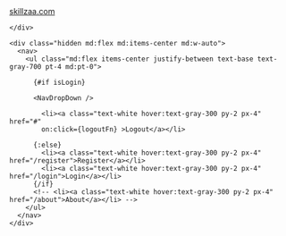 <script>
import NavDropDown from "./NavDropDown.svelte";
// let isLogin =false;
// is_login.subscribe( (p)=> isLogin=p);
export let isLogin;
//--only place to logout
const logoutFn = ()=>{
localStorage.setItem('token',"");
isLogin = false ;
}
</script>

  <div class="container mx-auto px-6 py-3 md:flex md:justify-between md:items-center bg-gray-700 shadow-lg">
    <div class="flex justify-between items-center">
      <div>
        <a class="text-xl font-bold text-white" href="/">skillzaa.com</a>
        <!-- <span class="text-xs text-white">(Underconstruction)</span> -->
      </div>
      
    </div>

    <div class="hidden md:flex md:items-center md:w-auto">
      <nav>
        <ul class="md:flex items-center justify-between text-base text-gray-700 pt-4 md:pt-0">
        
          {#if isLogin}
 
          <NavDropDown />

            <li><a class="text-white hover:text-gray-300 py-2 px-4" href="#"
            on:click={logoutFn} >Logout</a></li>
          
          {:else}
            <li><a class="text-white hover:text-gray-300 py-2 px-4" href="/register">Register</a></li>
            <li><a class="text-white hover:text-gray-300 py-2 px-4" href="/login">Login</a></li>
          {/if}
          <!-- <li><a class="text-white hover:text-gray-300 py-2 px-4" href="/about">About</a></li> -->
        </ul> 
      </nav>
    </div>
  </div>
  